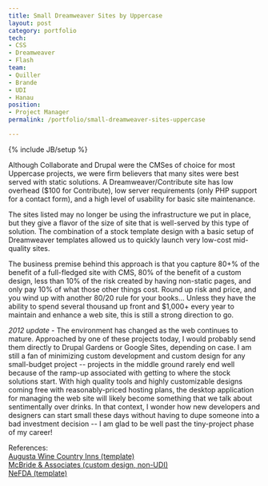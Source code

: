 ```yaml
---
title: Small Dreamweaver Sites by Uppercase
layout: post
category: portfolio
tech:
- CSS
- Dreamweaver
- Flash
team:
- Quiller
- Brande
- UDI
- Hanau
position:
- Project Manager
permalink: /portfolio/small-dreamweaver-sites-uppercase

---
```

{% include JB/setup %}
<div id="node-16" class="node node-portfolio node-promoted">
  <div class="content clearfix">
    <div class="field field-name-body field-type-text-with-summary field-label-hidden"><div class="field-items"><div class="field-item even"><p>Although Collaborate and Drupal were the CMSes of choice for most Uppercase projects, we were firm believers that many sites were best served with static solutions. A Dreamweaver/Contribute site has low overhead ($100 for Contribute), low server requirements (only PHP support for a contact form), and a high level of usability for basic site maintenance.</p>
<p>The sites listed may no longer be using the infrastructure we put in place, but they give a flavor of the size of site that is well-served by this type of solution. The combination of a stock template design with a basic setup of Dreamweaver templates allowed us to quickly launch very low-cost mid-quality sites.</p>
<p>The business premise behind this approach is that you capture 80+% of the benefit of a full-fledged site with CMS, 80% of the benefit of a custom design, less than 10% of the risk created by having non-static pages, and only pay 10% of what those other things cost. Round up risk and price, and you wind up with another 80/20 rule for your books... Unless they have the ability to spend several thousand up front and $1,000+ every year to maintain and enhance a web site, this is still a strong direction to go.</p>
<p><em>2012 update</em> - The environment has changed as the web continues to mature. Approached by one of these projects today, I would probably send them directly to Drupal Gardens or Google Sites, depending on case. I am still a fan of minimizing custom development and custom design for any small-budget project -- projects in the middle ground rarely end well because of the ramp-up associated with getting to where the stock solutions start. With high quality tools and highly customizable designs coming free with reasonably-priced hosting plans, the desktop application for managing the web site will likely become something that we talk about sentimentally over drinks. In that context, I wonder how new developers and designers can start small these days without having to dupe someone into a bad investment decision -- I am glad to be well past the tiny-project phase of my career!</p></div></div></div><div class="field field-name-field-reference field-type-link-field field-label-above"><div class="field-label">References:&nbsp;</div><div class="field-items"><div class="field-item even"><a href="http://augustawinecountry.com/" rel="nofollow">Augusta Wine Country Inns (template)</a></div><div class="field-item odd"><a href="http://mcbridemanagement.com/" rel="nofollow">McBride &amp; Associates (custom design, non-UDI)</a></div><div class="field-item even"><a href="http://nefda.org/" rel="nofollow">NeFDA (template)</a></div></div></div>  </div>
</div>
